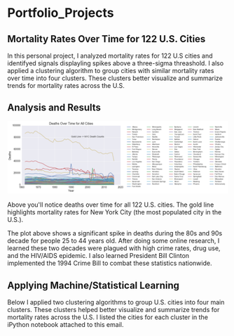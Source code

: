 # Portfolio_Projects

## Mortality Rates Over Time for 122 U.S. Cities

In this personal project, I analyzed mortality rates for 122 U.S cities and identifyed signals displayling spikes above a three-sigma threashold. I also applied a clustering algorithm to group cities with similar mortality rates over time into four clusters. These clusters better visualize and summarize trends for mortality rates across the U.S.

## Analysis and Results

![image info](image.png)

Above you'll notice deaths over time for all 122 U.S. cities. The gold line highlights mortality rates for New York City (the most populated city in the U.S.).

The plot above shows a significant spike in deaths during the 80s and 90s decade for people 25 to 44 years old. After doing some online research, I learned these two decades were plagued with high crime rates, drug use, and the HIV/AIDS epidemic. I also learned President Bill Clinton implemented the 1994 Crime Bill to combat these statistics nationwide.

## Applying Machine/Statistical Learning

Below I applied two clustering algorithms to group U.S. cities into four main clusters. These clusters helped better visualize and summarize trends for mortality rates across the U.S. I listed the cities for each cluster in the iPython notebook attached to this email.
